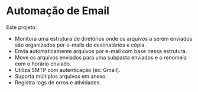 # Automação de Email

Este projeto:
 - Monitora uma estrutura de diretórios onde os arquivos a serem enviados são organizados por e-mails de destinatários e cópia.
 - Envia automaticamente arquivos por e-mail com base nessa estrutura.
 - Move os arquivos enviados para uma subpasta enviados e o renomeia com o horário enviado.
 - Utiliza SMTP com autenticação (ex: Gmail).
 - Suporta múltiplos arquivos em anexo.
 - Registra logs de erros e atividades.
